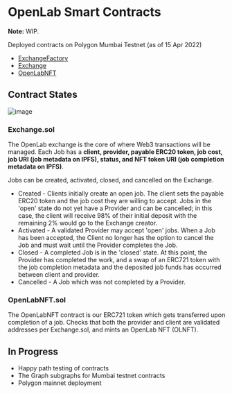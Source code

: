 # OpenLab Smart Contracts

**Note:** WIP.

Deployed contracts on Polygon Mumbai Testnet (as of 15 Apr 2022)
* [ExchangeFactory](https://mumbai.polygonscan.com/address/0x53Eb5C8EF42D7261C0C2c9B8cF637a13B04f860A#code)
* [Exchange](https://mumbai.polygonscan.com/address/0xfee53bffb6b70593478cd027cb2b52776fd8c064#contracts)
* [OpenLabNFT](https://mumbai.polygonscan.com/address/0x29bdc464C50F7680259242E5E2F68ab1FC75C964#contracts)

## Contract States

![image](https://user-images.githubusercontent.com/18559148/177638508-cbf698ae-a726-43ef-a407-4707054dfbea.png)

### Exchange.sol

The OpenLab exchange is the core of where Web3 transactions will be managed. Each Job has a **client, provider, payable ERC20 token, job cost, job URI (job metadata on IPFS), status, and NFT token URI (job completion metadata on IPFS)**.

Jobs can be created, activated, closed, and cancelled on the Exchange.
* Created - Clients initially create an open job. The client sets the payable ERC20 token and the job cost they are willing to accept. Jobs in the 'open' state do not yet have a Provider and can be cancelled; in this case, the client will receive 98% of their initial deposit with the remaining 2% would go to the Exchange creator.
* Activated - A validated Provider may accept 'open' jobs. When a Job has been accepted, the Client no longer has the option to cancel the Job and must wait until the Provider completes the Job.
* Closed - A completed Job is in the 'closed' state. At this point, the Provider has completed the work, and a swap of an ERC721 token with the job completion metadata and the deposited job funds has occurred between client and provider. 
* Cancelled - A Job which was not completed by a Provider.

### OpenLabNFT.sol

The OpenLabNFT contract is our ERC721 token which gets transferred upon completion of a job. Checks that both the provider and client are validated addresses per Exchange.sol, and mints an OpenLab NFT (OLNFT).

## In Progress

* Happy path testing of contracts
* The Graph subgraphs for Mumbai testnet contracts
* Polygon mainnet deployment
